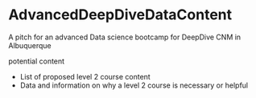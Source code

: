 # AdvancedDeepDiveDataContent
A pitch for an advanced Data science bootcamp for DeepDive CNM in Albuquerque

potential content

 - List of proposed level 2 course content
 - Data and information on why a level 2 course is necessary or helpful
